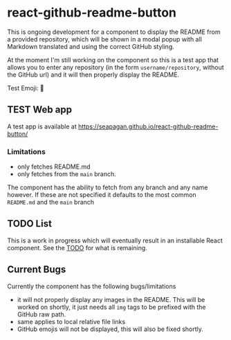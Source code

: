 # react-github-readme-button

This is ongoing development for a component to display the README from a
provided repository, which will be shown in a modal popup with all Markdown
translated and using the correct GitHub styling.

At the moment I'm still working on the component so this is a test app that
allows you to enter any repository (in the form `username/repository`, without
the GitHub url) and it will then properly display the README.

Test Emoji: :rocket:

## TEST Web app

A test app is available at <https://seapagan.github.io/react-github-readme-button/>

### Limitations

- only fetches README.md
- only fetches from the `main` branch.

The component has the ability to fetch from any branch and any name however. If
these are not specified it defaults to the most common `README.md` and the
`main` branch

## TODO List

This is a work in progress which will eventually result in an installable React
component. See the [TODO](TODO.md) for what is remaining.

## Current Bugs

Currently the component has the following bugs/limitations

- it will not properly display any images in the README. This will be worked on
  shortly, it just needs all `img` tags to be prefixed with the GitHub raw path.
- same applies to local relative file links
- GitHub emojis will not be displayed, this will also be fixed shortly.
